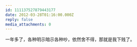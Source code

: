 ```yaml
---
id: 111137527879443177
date: 2012-03-28T01:16:00.000Z
reply: false
media_attachments: 0
---
```


一年多了，各种明示暗示各种吵，依然舍不得，那就是我下贱了。 ​​​​

